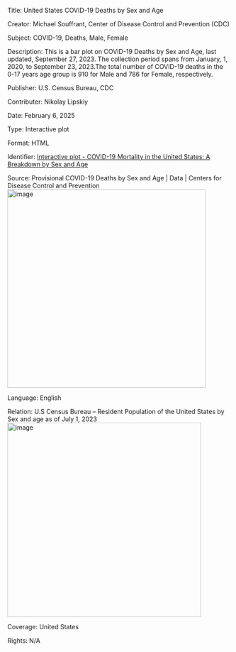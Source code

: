 Title: United States COVID-19 Deaths by Sex and Age

Creator: Michael Souffrant, Center of Disease Control and Prevention (CDC)

Subject: COVID-19, Deaths, Male, Female

Description: This is a bar plot on COVID-19 Deaths by Sex and Age, last updated, September 27, 2023. The collection period spans from January, 1, 2020, to September 23, 2023.The total number of COVID-19 deaths in the 0-17 years age group is 910 for Male and 786 for Female, respectively.

Publisher: U.S. Census Bureau, CDC

Contributer: Nikolay Lipskiy

Date: February 6, 2025

Type: Interactive plot

Format: HTML

Identifier: [Interactive plot - COVID-19 Mortality in the United States: A Breakdown by Sex and Age](https://msouffrant1.github.io/cdc-covid-deaths-plots/)

Source: Provisional COVID-19 Deaths by Sex and Age | Data | Centers for Disease Control and Prevention 
<img width="447" alt="image" src="https://github.com/user-attachments/assets/8573aee5-c61a-4041-973b-51050e989af4" />


Language: English

Relation: U.S Census Bureau – Resident Population of the United States by Sex and age as of July 1, 2023
<img width="437" alt="image" src="https://github.com/user-attachments/assets/4d8c5a92-bca7-40fc-802e-33f1478794a1" />


Coverage: United States

Rights: N/A


